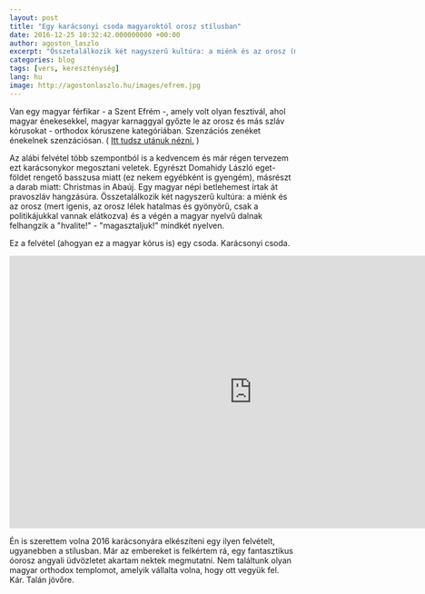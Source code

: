```yaml
---
layout: post
title: "Egy karácsonyi csoda magyaroktól orosz stílusban"
date: 2016-12-25 10:32:42.000000000 +00:00
author: agoston_laszlo
excerpt: "Összetalálkozik két nagyszerű kultúra: a miénk és az orosz (mert igenis, az orosz lélek hatalmas és gyönyörű, csak a politikájukkal vannak elátkozva) és a végén a magyar nyelvű dalnak felhangzik a "hvalite!" - "magasztaljuk!" mindkét nyelven."
categories: blog
tags: [vers, kereszténység]
lang: hu
image: http://agostonlaszlo.hu/images/efrem.jpg
---
```

Van egy magyar férfikar - a Szent Efrém -, amely volt olyan fesztivál, ahol magyar énekesekkel, magyar karnaggyal győzte le az orosz és más szláv kórusokat - orthodox kóruszene kategóriában. Szenzációs zenéket énekelnek szenzációsan. ( [Itt tudsz utánuk nézni.](http://szentefrem.hu/) )

Az alábi felvétel több szempontból is a kedvencem és már régen tervezem ezt karácsonykor megosztani veletek. Egyrészt Domahidy László eget-földet rengető basszusa miatt (ez nekem egyébként is gyengém), másrészt a darab miatt: Christmas in Abaúj. Egy magyar népi betlehemest írtak át pravoszláv hangzásúra. Összetalálkozik két nagyszerű kultúra: a miénk és az orosz (mert igenis, az orosz lélek hatalmas és gyönyörű, csak a politikájukkal vannak elátkozva) és a végén a magyar nyelvű dalnak felhangzik a "hvalite!" - "magasztaljuk!" mindkét nyelven.

Ez a felvétel (ahogyan ez a magyar kórus is) egy csoda. Karácsonyi csoda.

<iframe width="853" height="480" src="https://www.youtube.com/embed/N5kepMWyybw" frameborder="0" allowfullscreen></iframe>

Én is szerettem volna 2016 karácsonyára elkészíteni egy ilyen felvételt, ugyanebben a stílusban. Már az embereket is felkértem rá, egy fantasztikus óorosz angyali üdvözletet akartam nektek megmutatni. Nem találtunk olyan magyar orthodox templomot, amelyik vállalta volna, hogy ott vegyük fel. Kár. Talán jövőre.
